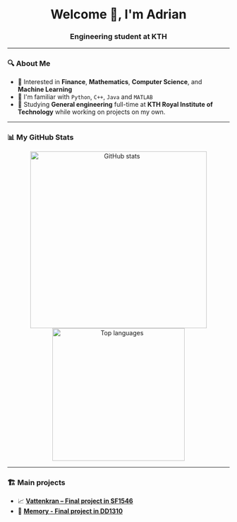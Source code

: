 <h1 align="center">Welcome 👋, I'm Adrian</h1>
<h3 align="center">Engineering student at KTH </h3>

---

### 🔍 About Me

- 🧠 Interested in **Finance**, **Mathematics**, **Computer Science**, and **Machine Learning**
- 🧮 I'm familiar with `Python`,  `C++`, `Java` and `MATLAB`
- 🌊 Studying **General engineering** full-time at **KTH Royal Institute of Technology** while working on projects on my own.

---

### 📊 My GitHub Stats

<p align="center">
  <img src="https://github-readme-stats.vercel.app/api?username=addes4&show_icons=true&theme=default" alt="GitHub stats" width="400"/>
  <img src="https://github-readme-stats.vercel.app/api/top-langs/?username=addes4&layout=compact&theme=default" alt="Top languages" width="300"/>
</p>

---

### 🏗️ Main projects

- 📈 [**Vattenkran – Final project in SF1546**](https://github.com/addes4/numerical-methods-final-project)
- 👾 [**Memory - Final project in DD1310**](https://github.com/addes4/Python-project)
